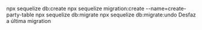 npx sequelize db:create
npx sequelize migration:create --name=create-party-table
npx sequelize db:migrate
npx sequelize db:migrate:undo Desfaz a última migration